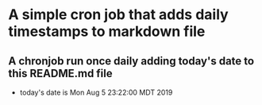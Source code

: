 A simple cron job that adds daily timestamps to markdown file
============================================================
## A chronjob run once daily adding today's date to this README.md file
* today's date is Mon Aug  5 23:22:00 MDT 2019
